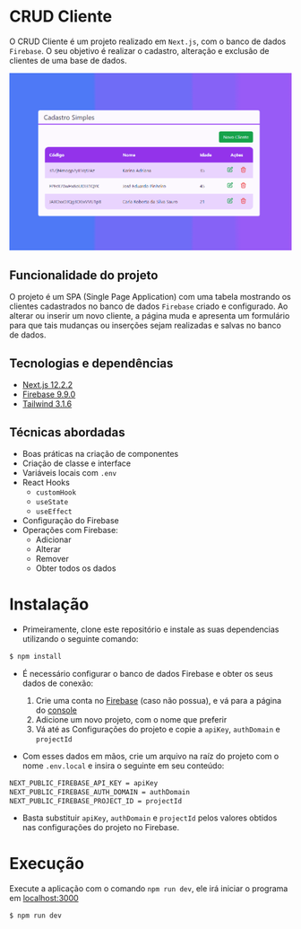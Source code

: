 # CRUD Cliente

O CRUD Cliente é um projeto realizado em `Next.js`, com o banco de dados `Firebase`. O seu objetivo é realizar o cadastro, alteração e exclusão de clientes de uma base de dados.

![screenshot](screenshot.gif?raw=true "screenshot")

## Funcionalidade do projeto

O projeto é um SPA (Single Page Application) com uma tabela mostrando os clientes cadastrados no banco de dados `Firebase` criado e configurado. Ao alterar ou inserir um novo cliente, a página muda e apresenta um formulário para que tais mudanças ou inserções sejam realizadas e salvas no banco de dados.

## Tecnologias e dependências

-   [Next.js 12.2.2](https://nextjs.org)
-   [Firebase 9.9.0](https://firebase.google.com)
-   [Tailwind 3.1.6](https://tailwindcss.com)

## Técnicas abordadas

-   Boas práticas na criação de componentes
-   Criação de classe e interface
-   Variáveis locais com `.env`
-   React Hooks
    -   `customHook`
    -   `useState`
    -   `useEffect`
-   Configuração do Firebase
-   Operações com Firebase:
    -   Adicionar
    -   Alterar
    -   Remover
    -   Obter todos os dados

###

# Instalação

-   Primeiramente, clone este repositório e instale as suas dependencias utilizando o seguinte comando:

```sh
$ npm install
```

-   É necessário configurar o banco de dados Firebase e obter os seus dados de conexão:

    1.  Crie uma conta no [Firebase](https://firebase.google.com) (caso não possua), e vá para a página do [console](https://console.firebase.google.com)
    2.  Adicione um novo projeto, com o nome que preferir
    3.  Vá até as Configurações do projeto e copie a `apiKey`, `authDomain` e `projectId`

-   Com esses dados em mãos, crie um arquivo na raíz do projeto com o nome `.env.local` e insira o seguinte em seu conteúdo:

```
NEXT_PUBLIC_FIREBASE_API_KEY = apiKey
NEXT_PUBLIC_FIREBASE_AUTH_DOMAIN = authDomain
NEXT_PUBLIC_FIREBASE_PROJECT_ID = projectId
```

-   Basta substituir `apiKey`, `authDomain` e `projectId` pelos valores obtidos nas configurações do projeto no Firebase.

# Execução

Execute a aplicação com o comando `npm run dev`, ele irá iniciar o programa em [localhost:3000](http://localhost:3000)

```sh
$ npm run dev
```
